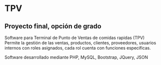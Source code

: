# TPV

<h2>Proyecto final, opción de grado</h2>

<p>
Software para Terminal de Punto de Ventas de comidas rapidas (TPV)
Permite la gestión de las ventas, productos, clientes, proveedores, usuarios internos con roles asignados, cada rol cuenta con funciones especificas.
</p>

<p>Software desarrollado mediante  PHP, MySQL, Bootstrap, JQuery, JSON </p>
